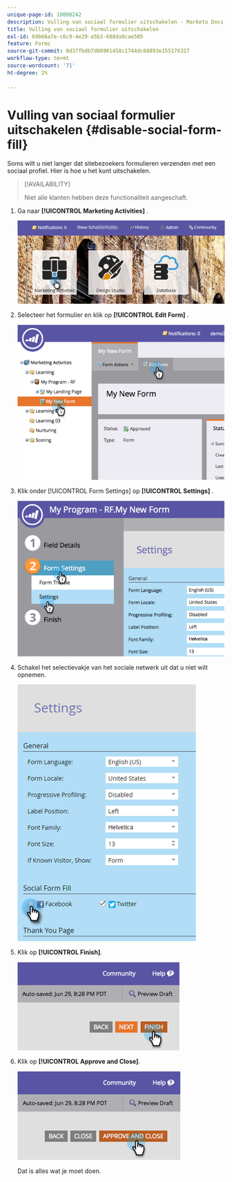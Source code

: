 ```yaml
---
unique-page-id: 10098242
description: Vulling van sociaal formulier uitschakelen - Marketo Docs - Productdocumentatie
title: Vulling van sociaal formulier uitschakelen
exl-id: 69b66a7e-c6c9-4e29-a5b3-688da9cae505
feature: Forms
source-git-commit: 0d37fbdb7d08901458c1744dc68893e155176327
workflow-type: tm+mt
source-wordcount: '71'
ht-degree: 2%

---
```


# Vulling van sociaal formulier uitschakelen {#disable-social-form-fill}

Soms wilt u niet langer dat sitebezoekers formulieren verzenden met een sociaal profiel. Hier is hoe u het kunt uitschakelen.

>[!AVAILABILITY]
>
>Niet alle klanten hebben deze functionaliteit aangeschaft.

1. Ga naar **[!UICONTROL Marketing Activities]** .

   ![](assets/login-marketing-activities-10.png)

1. Selecteer het formulier en klik op **[!UICONTROL Edit Form]** .

   ![](assets/image2014-9-15-16-3a35-3a54.png)

1. Klik onder [!UICONTROL Form Settings] op **[!UICONTROL Settings]** .

   ![](assets/image2014-9-15-16-3a36-3a4.png)

1. Schakel het selectievakje van het sociale netwerk uit dat u niet wilt opnemen.

   ![](assets/image2016-4-28-16-3a49-3a23.png)

1. Klik op **[!UICONTROL Finish]**.

   ![](assets/image2014-9-15-16-3a36-3a26.png)

1. Klik op **[!UICONTROL Approve and Close]**.

   ![](assets/image2014-9-15-16-3a36-3a33.png)

   Dat is alles wat je moet doen.
